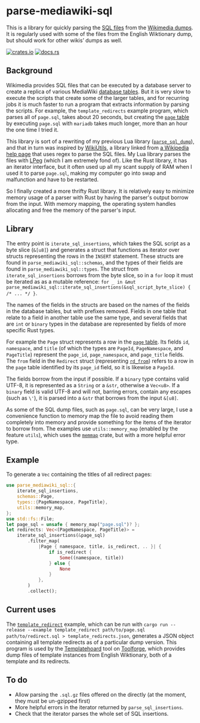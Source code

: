 # parse-mediawiki-sql
This is a library for quickly parsing the [SQL files](https://meta.wikimedia.org/wiki/Data_dumps/What%27s_available_for_download) from the [Wikimedia dumps](https://dumps.wikimedia.org/). It is regularly used with some of the files from the English Wiktionary dump, but should work for other wikis’ dumps as well.

[![crates.io](https://img.shields.io/crates/v/parse-mediawiki-sql.svg)](https://crates.io/crates/parse-mediawiki-sql)
[![docs.rs](https://img.shields.io/docsrs/parse-mediawiki-sql)](https://docs.rs/parse-mediawiki-sql)

## Background
Wikimedia provides SQL files that can be executed by a database server to create a replica of various MediaWiki [database tables](https://www.mediawiki.org/wiki/Manual:Database_layout). But it is very slow to execute the scripts that create some of the larger tables, and for recurring jobs it is much faster to run a program that extracts information by parsing the scripts. For example, the `template_redirects` example program, which parses all of `page.sql`, takes about 20 seconds, but creating the [`page` table](https://www.mediawiki.org/wiki/Manual:Page_table) by executing `page.sql` with `mariadb` takes much longer, more than an hour the one time I tried it.

This library is sort of a rewriting of my previous Lua library ([`parse_sql_dump`](https://github.com/Erutuon/enwikt-dump-rs/tree/master/lua/parse_sql_dump)), and that in turn was inspired by [WikiUtils](https://github.com/napsternxg/WikiUtils), a library linked from [a Wikipedia help page](https://en.wikipedia.org/wiki/Wikipedia:Database_download#Help_to_import_dumps_into_MySQL) that uses regex to parse the SQL files. My Lua library parses the files with [LPeg](http://www.inf.puc-rio.br/~roberto/lpeg/) (which I am extremely fond of). Like the Rust library, it has an iterator interface, but it often used up all my scant supply of RAM when I used it to parse `page.sql`, making my computer go into swap and malfunction and have to be restarted.

So I finally created a more thrifty Rust library. It is relatively easy to minimize memory usage of a parser with Rust by having the parser's output borrow from the input. With memory mapping, the operating system handles allocating and free the memory of the parser's input.

## Library
The entry point is `iterate_sql_insertions`, which takes the SQL script as a byte slice (`&[u8]`) and generates a struct that functions as iterator over structs representing the rows in the `INSERT` statement. These structs are found in `parse_mediawiki_sql::schemas`, and the types of their fields are found in `parse_mediawiki_sql::types`. The struct from `iterate_sql_insertions` borrows from the byte slice, so in a `for` loop it must be iterated as as a mutable reference: `for _ in &mut parse_mediawiki_sql::iterate_sql_insertions(&sql_script_byte_slice) { /* ... */ }`.

The names of the fields in the structs are based on the names of the fields in the database tables, but with prefixes removed. Fields in one table that relate to a field in another table use the same type, and several fields that are `int` or `binary` types in the database are represented by fields of more specific Rust types.

For example the `Page` struct represents a row in the [`page` table](https://www.mediawiki.org/wiki/Manual:Page_table). Its fields `id`, `namespace`, and `title` (of which the types are `PageId`, `PageNamespace`, and `PageTitle`) represent the `page_id`, `page_namespace`, and `page_title` fields. The `from` field in the `Redirect` struct (representing [`rd_from`](https://www.mediawiki.org/wiki/Manual:Redirect_table#rd_from)) refers to a row in the `page` table identified by its `page_id` field, so it is likewise a `PageId`.

The fields borrow from the input if possible. If a `binary` type contains valid UTF-8, it is represented as a `String` or a `&str`, otherwise a `Vec<u8>`. If a `binary` field is valid UTF-8 and will not, barring errors, contain any escapes (such as `\'`), it is parsed into a `&str` that borrows from the input `&[u8]`.

As some of the SQL dump files, such as `page.sql`, can be very large, I use a convenience function to memory map the file to avoid reading them completely into memory and provide something for the items of the iterator to borrow from. The examples use `utils::memory_map` (enabled by the feature `utils`), which uses the [`memmap`](https://lib.rs/crates/memmap) crate, but with a more helpful error type.

## Example
To generate a `Vec` containing the titles of all redirect pages:

```rust
use parse_mediawiki_sql::{
    iterate_sql_insertions,
    schemas::Page,
    types::{PageNamespace, PageTitle},
    utils::memory_map,
};
use std::fs::File;
let page_sql = unsafe { memory_map("page.sql")? };
let redirects: Vec<(PageNamespace, PageTitle)> =
    iterate_sql_insertions(&page_sql)
        .filter_map(
            |Page { namespace, title, is_redirect, .. }| {
                if is_redirect {
                    Some((namespace, title))
                } else {
                    None
                }
            },
        )
        .collect();
```

## Current uses

The [`template_redirect`](examples/template_redirects.rs) example, which can be run with `cargo run --release --example template_redirect path/to/page.sql path/to/redirect.sql > template_redirects.json`, generates a JSON object containing all template redirects as of a particular dump version. This program is used by the [Templatehoard](https://templatehoard.toolforge.org/) tool on [Toolforge](https://toolforge.org), which provides dump files of template instances from English Wiktionary, both of a template and its redirects.

## To do

* Allow parsing the `.sql.gz` files offered on the  directly (at the moment, they must be un-gzipped first)
* More helpful errors in the iterator returned by `parse_sql_insertions`.
* Check that the iterator parses the whole set of SQL insertions.
